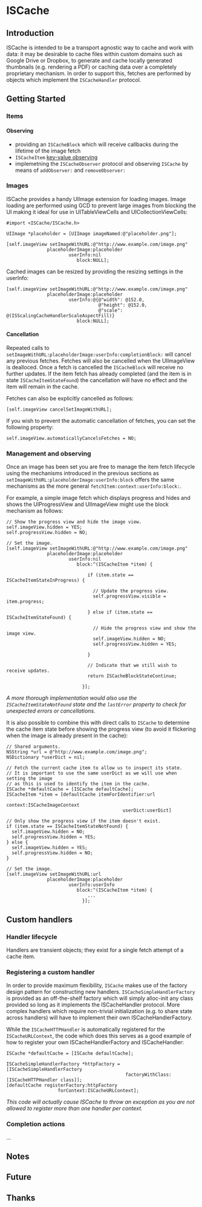 ISCache
=======

Introduction
------------

ISCache is intended to be a transport agnostic way to cache and work with data: it may be desirable to cache files within custom domains such as Google Drive or Dropbox, to generate and cache locally generated thumbnails (e.g. rendering a PDF) or caching data over a completely proprietary mechanism. In order to support this, fetches are performed by objects which implement the `ISCacheHandler` protocol.

Getting Started
---------------

### Items

#### Observing

* providing an `ISCacheBlock` which will receive callbacks during the lifetime of the image fetch
* `ISCacheItem` [key-value observing](https://developer.apple.com/library/mac/documentation/cocoa/conceptual/KeyValueObserving/KeyValueObserving.html)
* implemetning the `ISCacheObserver` protocol and observing `ISCache` by means of `addObserver:` and `removeObserver:`


### Images

ISCache provides a handy UIImage extension for loading images. Image loading are performed using GCD to prevent large images from blocking the UI making it ideal for use in UITableViewCells and UICollectionViewCells:

```objc
#import <ISCache/ISCache.h>

UIImage *placeholder = [UIImage imageNamed:@"placeholder.png"];

[self.imageView setImageWithURL:@"http://www.example.com/image.png"
               placeholderImage:placeholder
                       userInfo:nil
                          block:NULL];
```

Cached images can be resized by providing the resizing settings in the userInfo:

```objc
[self.imageView setImageWithURL:@"http://www.example.com/image.png"
               placeholderImage:placeholder
                       userInfo:@{@"width": @152.0,
                                  @"height": @152.0,
                                  @"scale": @(ISScalingCacheHandlerScaleAspectFill)}
                          block:NULL];
```

#### Cancellation

Repeated calls to `setImageWithURL:placeholderImage:userInfo:completionBlock:` will cancel any previous fetches. Fetches will also be cancelled when the UIImageView is dealloced. Once a fetch is cancelled the `ISCacheBlock` will receive no further updates. If the item fetch has already completed (and the item is in state `ISCacheItemStateFound`) the cancellation will have no effect and the item will remain in the cache.

Fetches can also be explicitly cancelled as follows:

```objc
[self.imageView cancelSetImageWithURL];
```

If you wish to prevent the automatic cancellation of fetches, you can set the following property:

```objc
self.imageView.automaticallyCancelsFetches = NO;
```

### Management and observing

Once an image has been set you are free to manage the item fetch lifecycle using the mechanisms introduced in the previous sections as `setImageWithURL:placeholderImage:userInfo:block` offers the same mechanisms as the more general `fetchItem:context:userInfo:block:`.

For example, a simple image fetch which displays progress and hides and shows the UIProgressView and UIImageView might use the block mechanism as follows:

```objc
// Show the progress view and hide the image view.
self.imageView.hidden = YES;
self.progressView.hidden = NO;

// Set the image.
[self.imageView setImageWithURL:@"http://www.example.com/image.png"
               placeholderImage:placeholder
                       userInfo:nil
                          block:^(ISCacheItem *item) {

                              if (item.state == ISCacheItemStateInProgress) {

                                // Update the progress view.
                                self.progressView.visible = item.progress;

                              } else if (item.state == ISCacheItemStateFound) {

                                // Hide the progress view and show the image view.
                                self.imageView.hidden = NO;
                                self.progressView.hidden = YES;

                              }

                              // Indicate that we still wish to receive updates.
                              return ISCacheBlockStateContinue;

                            }];
```

*A more thorough implementation would also use the `ISCacheItemStateNotFound` state and the `lastError` property to check for unexpected errors or cancellations.*

It is also possible to combine this with direct calls to `ISCache` to determine the cache item state before showing the progress view (to avoid it flickering when the image is already present in the cache):

```objc
// Shared arguments.
NSString *url = @"http://www.example.com/image.png";
NSDictionary *userDict = nil;

// Fetch the current cache item to allow us to inspect its state.
// It is important to use the same userDict as we will use when setting the image
// as this is used to identify the item in the cache.
ISCache *defaultCache = [ISCache defaultCache];
ISCacheItem *item = [defaultCache itemForIdentifier:url
                                            context:ISCacheImageContext
                                           userDict:userDict]

// Only show the progress view if the item doesn't exist.
if (item.state == ISCacheItemStateNotFound) {
  self.imageView.hidden = NO;
  self.progressView.hidden = YES;
} else {
  self.imageView.hidden = YES;
  self.progressView.hidden = NO;
}

// Set the image.
[self.imageView setImageWithURL:url
               placeholderImage:placeholder
                       userInfo:userInfo
                          block:^(ISCacheItem *item) {
                              ...
                            }];
```


Custom handlers
---------------

### Handler lifecycle

Handlers are transient objects; they exist for a single fetch attempt of a cache item.

### Registering a custom handler

In order to provide maximum flexibility, `ISCache` makes use of the factory design pattern for constructing new handlers. `ISCacheSimpleHandlerFactory` is provided as an off-the-shelf factory which will simply alloc-init any class provided so long as it implements the ISCacheHandler protocol. More complex handlers which require non-trivial initialization (e.g. to share state across handlers) will have to implement their own ISCacheHandlerFactory.

While the `ISCacheHTTPHandler` is automatically registered for the `ISCacheURLContext`, the code which does this serves as a good example of how to register your own ISCacheHandlerFactory and ISCacheHandler:

```objc
ISCache *defaultCache = [ISCache defaultCache];

ISCacheSimpleHandlerFactory *httpFactory = [ISCacheSimpleHandlerFactory
                                            factoryWithClass:[ISCacheHTTPHandler class]];
[defaultCache registerFactory:httpFactory
                   forContext:ISCacheURLContext];
```

*This code will actually cause ISCache to throw an exception as you are not allowed to register more than one handler per context.*

### Completion actions

...

Notes
-----

Future
------

Thanks
------



